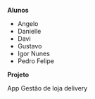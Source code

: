**Alunos**

- Angelo
- Danielle
- Davi
- Gustavo
- Igor Nunes
- Pedro Felipe

**Projeto**

App Gestão de loja delivery


